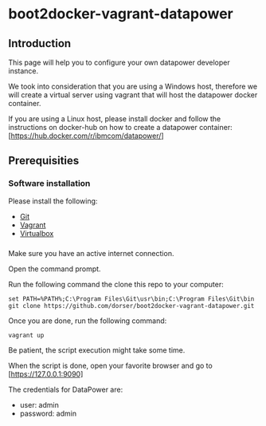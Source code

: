 # boot2docker-vagrant-datapower

## Introduction

This page will help you to configure your own datapower developer instance.

We took into consideration that you are using a Windows host, therefore we will create a virtual server using vagrant that will host the datapower docker container.

If you are using a Linux host, please install docker and follow the instructions on docker-hub on how to create a datapower container: [https://hub.docker.com/r/ibmcom/datapower/]

## Prerequisities

### Software installation

Please install the following:
- [Git](https://github.com/git-for-windows/git/releases/download/v2.12.2.windows.2/Git-2.12.2.2-64-bit.exe)
- [Vagrant](https://releases.hashicorp.com/vagrant/1.9.4/vagrant_1.9.4.msi?_ga=1.83429654.1209310417.1493109564)
- [Virtualbox](http://download.virtualbox.org/virtualbox/5.1.20/VirtualBox-5.1.20-114628-Win.exe)

### 

Make sure you have an active internet connection.

Open the command prompt.

Run the following command the clone this repo to your computer:
```
set PATH=%PATH%;C:\Program Files\Git\usr\bin;C:\Program Files\Git\bin
git clone https://github.com/dorser/boot2docker-vagrant-datapower.git
```

Once you are done, run the following command:
```
vagrant up
```

Be patient, the script execution might take some time.

When the script is done, open your favorite browser and go to [https://127.0.0.1:9090]

The credentials for DataPower are:
- user: admin
- password: admin